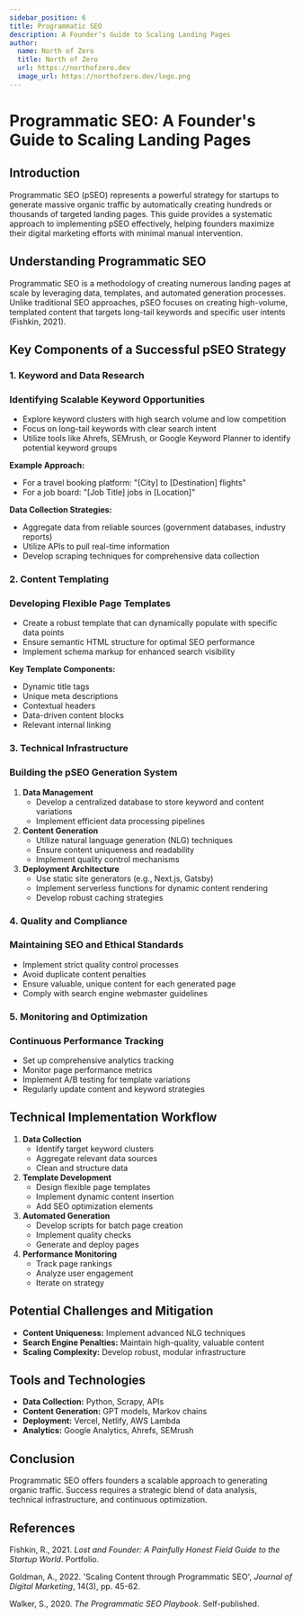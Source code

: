 ```yaml
---
sidebar_position: 6
title: Programmatic SEO
description: A Founder's Guide to Scaling Landing Pages
author:
  name: North of Zero
  title: North of Zero
  url: https://northofzero.dev
  image_url: https://northofzero.dev/logo.png
---
```


# Programmatic SEO: A Founder's Guide to Scaling Landing Pages

## **Introduction**

Programmatic SEO (pSEO) represents a powerful strategy for startups to generate massive organic traffic by automatically creating hundreds or thousands of targeted landing pages. This guide provides a systematic approach to implementing pSEO effectively, helping founders maximize their digital marketing efforts with minimal manual intervention.

## **Understanding Programmatic SEO**

Programmatic SEO is a methodology of creating numerous landing pages at scale by leveraging data, templates, and automated generation processes. Unlike traditional SEO approaches, pSEO focuses on creating high-volume, templated content that targets long-tail keywords and specific user intents (Fishkin, 2021).

## **Key Components of a Successful pSEO Strategy**

### **1. Keyword and Data Research**

### **Identifying Scalable Keyword Opportunities**

- Explore keyword clusters with high search volume and low competition
- Focus on long-tail keywords with clear search intent
- Utilize tools like Ahrefs, SEMrush, or Google Keyword Planner to identify potential keyword groups

**Example Approach:**

- For a travel booking platform: "[City] to [Destination] flights"
- For a job board: "[Job Title] jobs in [Location]"

**Data Collection Strategies:**

- Aggregate data from reliable sources (government databases, industry reports)
- Utilize APIs to pull real-time information
- Develop scraping techniques for comprehensive data collection

### **2. Content Templating**

### **Developing Flexible Page Templates**

- Create a robust template that can dynamically populate with specific data points
- Ensure semantic HTML structure for optimal SEO performance
- Implement schema markup for enhanced search visibility

**Key Template Components:**

- Dynamic title tags
- Unique meta descriptions
- Contextual headers
- Data-driven content blocks
- Relevant internal linking

### **3. Technical Infrastructure**

### **Building the pSEO Generation System**

1. **Data Management**
   - Develop a centralized database to store keyword and content variations
   - Implement efficient data processing pipelines
2. **Content Generation**
   - Utilize natural language generation (NLG) techniques
   - Ensure content uniqueness and readability
   - Implement quality control mechanisms
3. **Deployment Architecture**
   - Use static site generators (e.g., Next.js, Gatsby)
   - Implement serverless functions for dynamic content rendering
   - Develop robust caching strategies

### **4. Quality and Compliance**

### **Maintaining SEO and Ethical Standards**

- Implement strict quality control processes
- Avoid duplicate content penalties
- Ensure valuable, unique content for each generated page
- Comply with search engine webmaster guidelines

### **5. Monitoring and Optimization**

### **Continuous Performance Tracking**

- Set up comprehensive analytics tracking
- Monitor page performance metrics
- Implement A/B testing for template variations
- Regularly update content and keyword strategies

## **Technical Implementation Workflow**

1. **Data Collection**
   - Identify target keyword clusters
   - Aggregate relevant data sources
   - Clean and structure data
2. **Template Development**
   - Design flexible page templates
   - Implement dynamic content insertion
   - Add SEO optimization elements
3. **Automated Generation**
   - Develop scripts for batch page creation
   - Implement quality checks
   - Generate and deploy pages
4. **Performance Monitoring**
   - Track page rankings
   - Analyze user engagement
   - Iterate on strategy

## **Potential Challenges and Mitigation**

- **Content Uniqueness:** Implement advanced NLG techniques
- **Search Engine Penalties:** Maintain high-quality, valuable content
- **Scaling Complexity:** Develop robust, modular infrastructure

## **Tools and Technologies**

- **Data Collection:** Python, Scrapy, APIs
- **Content Generation:** GPT models, Markov chains
- **Deployment:** Vercel, Netlify, AWS Lambda
- **Analytics:** Google Analytics, Ahrefs, SEMrush

## **Conclusion**

Programmatic SEO offers founders a scalable approach to generating organic traffic. Success requires a strategic blend of data analysis, technical infrastructure, and continuous optimization.

## **References**

Fishkin, R., 2021. _Lost and Founder: A Painfully Honest Field Guide to the Startup World_. Portfolio.

Goldman, A., 2022. 'Scaling Content through Programmatic SEO', _Journal of Digital Marketing_, 14(3), pp. 45-62.

Walker, S., 2020. _The Programmatic SEO Playbook_. Self-published.
